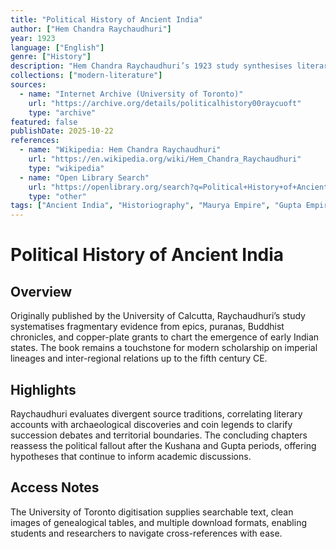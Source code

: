 ```yaml
---
title: "Political History of Ancient India"
author: ["Hem Chandra Raychaudhuri"]
year: 1923
language: ["English"]
genre: ["History"]
description: "Hem Chandra Raychaudhuri’s 1923 study synthesises literary, epigraphic, and numismatic evidence to chart political developments in the Indian subcontinent from late Vedic chiefdoms through the Gupta empire."
collections: ["modern-literature"]
sources:
  - name: "Internet Archive (University of Toronto)"
    url: "https://archive.org/details/politicalhistory00raycuoft"
    type: "archive"
featured: false
publishDate: 2025-10-22
references:
  - name: "Wikipedia: Hem Chandra Raychaudhuri"
    url: "https://en.wikipedia.org/wiki/Hem_Chandra_Raychaudhuri"
    type: "wikipedia"
  - name: "Open Library Search"
    url: "https://openlibrary.org/search?q=Political+History+of+Ancient+India"
    type: "other"
tags: ["Ancient India", "Historiography", "Maurya Empire", "Gupta Empire", "Primary synthesis", "Public domain"]
---
```


# Political History of Ancient India

## Overview
Originally published by the University of Calcutta, Raychaudhuri’s study systematises fragmentary evidence from epics, puranas, Buddhist chronicles, and copper-plate grants to chart the emergence of early Indian states. The book remains a touchstone for modern scholarship on imperial lineages and inter-regional relations up to the fifth century CE.

## Highlights
Raychaudhuri evaluates divergent source traditions, correlating literary accounts with archaeological discoveries and coin legends to clarify succession debates and territorial boundaries. The concluding chapters reassess the political fallout after the Kushana and Gupta periods, offering hypotheses that continue to inform academic discussions.

## Access Notes
The University of Toronto digitisation supplies searchable text, clean images of genealogical tables, and multiple download formats, enabling students and researchers to navigate cross-references with ease.
